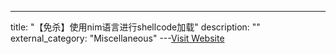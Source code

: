 ---
title: "【免杀】使用nim语言进行shellcode加载"
description: ""
external_category: "Miscellaneous"
---[Visit Website](https://github.com/M-Kings/BypassAv-web)

